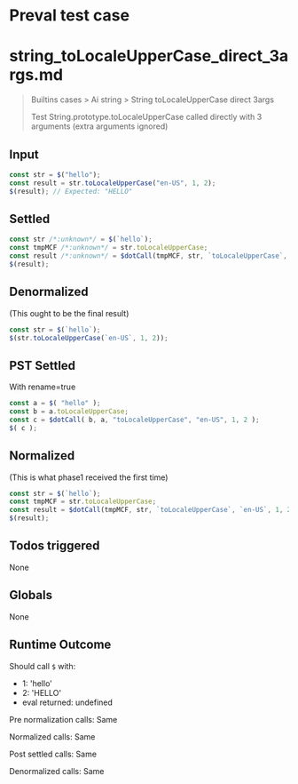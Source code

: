# Preval test case

# string_toLocaleUpperCase_direct_3args.md

> Builtins cases > Ai string > String toLocaleUpperCase direct 3args
>
> Test String.prototype.toLocaleUpperCase called directly with 3 arguments (extra arguments ignored)

## Input

`````js filename=intro
const str = $("hello");
const result = str.toLocaleUpperCase("en-US", 1, 2);
$(result); // Expected: "HELLO"
`````


## Settled


`````js filename=intro
const str /*:unknown*/ = $(`hello`);
const tmpMCF /*:unknown*/ = str.toLocaleUpperCase;
const result /*:unknown*/ = $dotCall(tmpMCF, str, `toLocaleUpperCase`, `en-US`, 1, 2);
$(result);
`````


## Denormalized
(This ought to be the final result)

`````js filename=intro
const str = $(`hello`);
$(str.toLocaleUpperCase(`en-US`, 1, 2));
`````


## PST Settled
With rename=true

`````js filename=intro
const a = $( "hello" );
const b = a.toLocaleUpperCase;
const c = $dotCall( b, a, "toLocaleUpperCase", "en-US", 1, 2 );
$( c );
`````


## Normalized
(This is what phase1 received the first time)

`````js filename=intro
const str = $(`hello`);
const tmpMCF = str.toLocaleUpperCase;
const result = $dotCall(tmpMCF, str, `toLocaleUpperCase`, `en-US`, 1, 2);
$(result);
`````


## Todos triggered


None


## Globals


None


## Runtime Outcome


Should call `$` with:
 - 1: 'hello'
 - 2: 'HELLO'
 - eval returned: undefined

Pre normalization calls: Same

Normalized calls: Same

Post settled calls: Same

Denormalized calls: Same
